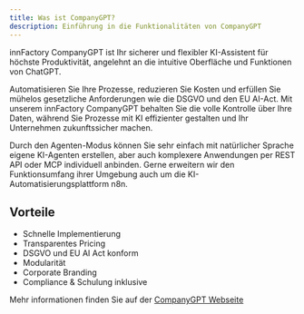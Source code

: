 ```yaml
---
title: Was ist CompanyGPT?
description: Einführung in die Funktionalitäten von CompanyGPT
---
```


innFactory CompanyGPT ist Ihr sicherer und flexibler KI-Assistent für höchste Produktivität, angelehnt an die intuitive Oberfläche und Funktionen von ChatGPT. 

Automatisieren Sie Ihre Prozesse, reduzieren Sie Kosten und erfüllen Sie mühelos gesetzliche Anforderungen wie die DSGVO und den EU AI-Act. Mit unserem innFactory CompanyGPT behalten Sie die volle Kontrolle über Ihre Daten, während Sie Prozesse mit KI effizienter gestalten und Ihr Unternehmen zukunftssicher machen. 

Durch den Agenten-Modus können Sie sehr einfach mit natürlicher Sprache eigene KI-Agenten erstellen, aber auch komplexere Anwendungen per REST API oder MCP individuell anbinden. Gerne erweitern wir den Funktionsumfang ihrer Umgebung auch um die KI-Automatisierungsplattform n8n.

## Vorteile

- Schnelle Implementierung
- Transparentes Pricing
- DSGVO und EU AI Act konform
- Modularität
- Corporate Branding 
- Compliance & Schulung inklusive

Mehr informationen finden Sie auf der <a href="https://innfactory.ai/company-gpt-dsgvo-konformes-chatgpt-fur-ihr-unternehmen/" target="_blank">CompanyGPT Webseite</a>